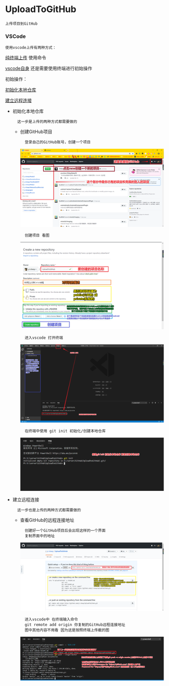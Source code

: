 # UploadToGitHub
    上传项目到GitHub
### VSCode
    使用vscode上传有两种方式：

<a href="">纯终端上传</a> 使用命令

<a href="">vscode自身</a> 还是需要使用终端进行初始操作

初始操作：

<a href="#init">初始化本地仓库</a>

<a href="#remote">建立远程连接</a>

- <span id="init">初始化本地仓库</span>

        这一步是上传的两种方式都需要做的
        
    - 创建GitHub项目
            
            登录自己的GitHub账号，创建一个项目
        <img src="./image/vscode_uploadGitHub_1.png" alt="第一步:创建GitHub项目">
            
            创建项目 看图
        <img src="./image/vscode_uploadGitHub_2.png" alt="第一步:创建GitHub项目">

            进入vscode 打开终端
        <img src="./image/vscode_uploadGitHub_3.png" alt="第一步:创建GitHub项目">

            在终端中使用 git init 初始化/创建本地仓库
        <img src="./image/vscode_uploadGitHub_4.png" alt="第一步:创建GitHub项目">
- <span id="remote">建立远程连接</span>

        这一步也是上传的两种方式都需要做的
    - 查看GitHub的远程连接地址

            创建好一个GitHub项目后会出现这样的一个界面
            复制界面中的地址
        <img src="./image/vscode_uploadGitHub_9.png" alt="第一步:创建GitHub项目">

            进入vscode中 在终端输入命令 
            git remote add origin 你复制的GitHub远程连接地址
            图中其他内容不用看 因为这是按照终端上传截的图
        <img src="./image/vscode_uploadGitHub_10.png" alt="第一步:创建GitHub项目">